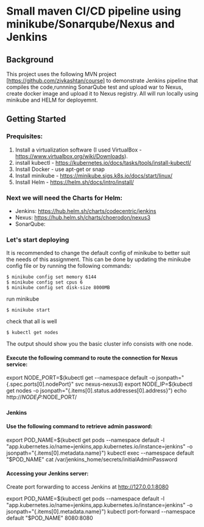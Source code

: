 
# Small maven CI/CD pipeline using minikube/Sonarqube/Nexus and Jenkins

## Background

This project uses the following MVN project [https://github.com/zivkashtan/course] to demonstrate Jenkins pipeline that compiles the code,runnning SonarQube test and upload war to Nexus, create docker image and upload it to Nexus registry.
All will run locally using minikube and HELM for deployemnt.

## Getting Started

### Prequisites:

1. Install a virtualization software (I used VirtualBox - https://www.virtualbox.org/wiki/Downloads).
2. install kubectl - https://kubernetes.io/docs/tasks/tools/install-kubectl/
3. Install Docker - use apt-get or snap
4. Install minikube - https://minikube.sigs.k8s.io/docs/start/linux/
5. Install Helm - https://helm.sh/docs/intro/install/


### Next we will need the Charts for Helm:

* Jenkins: https://hub.helm.sh/charts/codecentric/jenkins
* Nexus: https://hub.helm.sh/charts/choerodon/nexus3
* SonarQube:


### Let's start deploying

It is recommended to change the default config of minikube to better suit the needs of this assignment. This can be done by updating the minikube config file or by running the following commands:
```
$ minikube config set memory 6144
$ minikube config set cpus 6
$ minikube config set disk-size 8000MB
```
run minikube 
```
$ minikube start
```
check that all is well
```
$ kubectl get nodes
```
The output should show you the basic cluster info consists with one node.

 #### Execute the following command to route the connection for Nexus service:
  export NODE_PORT=$(kubectl get --namespace default -o jsonpath="{.spec.ports[0].nodePort}" svc nexus-nexus3)
  export NODE_IP=$(kubectl get nodes -o jsonpath="{.items[0].status.addresses[0].address}")
  echo http://$NODE_IP:$NODE_PORT/
  
  #### Jenkins
  #### Use the following command to retrieve admin password:

export POD_NAME=$(kubectl get pods --namespace default -l "app.kubernetes.io/name=jenkins,app.kubernetes.io/instance=jenkins" -o jsonpath="{.items[0].metadata.name}")
kubectl exec --namespace default "$POD_NAME" cat /var/jenkins_home/secrets/initialAdminPassword


#### Accessing your Jenkins server:

Create port forwarding to access Jenkins at http://127.0.0.1:8080

export POD_NAME=$(kubectl get pods --namespace default -l "app.kubernetes.io/name=jenkins,app.kubernetes.io/instance=jenkins" -o jsonpath="{.items[0].metadata.name}")
kubectl port-forward --namespace default "$POD_NAME" 8080:8080

